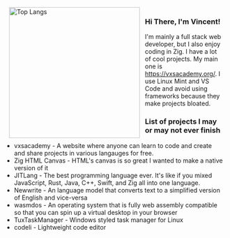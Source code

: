 <img align="left" hspace="12" width="300" src="https://github-readme-stats.vercel.app/api/top-langs/?username=vExcess&langs_count=10" alt="Top Langs">

<h3>Hi There, I'm Vincent!</h3>
I'm mainly a full stack web developer, but I also enjoy coding in Zig. I have a lot of cool projects. My main one is <a href="https://vxsacademy.org/" target="_blank">https://vxsacademy.org/</a>. I use Linux Mint and VS Code and avoid using frameworks because they make projects bloated.

<h3>List of projects I may or may not ever finish</h3>
<ul>
    <li>vxsacademy - A website where anyone can learn to code and create and share projects in various langauges for free.</li>
    <li>Zig HTML Canvas - HTML's canvas is so great I wanted to make a native version of it</li>
    <li>JITLang - The best programming language ever. It's like if you mixed JavaScript, Rust, Java, C++, Swift, and Zig all into one language.</li>
    <li>Newwrite - An language model that converts text to a simplified version of English and vice-versa</li>
    <li>wasmdos - An operating system that is fully web assembly compatible so that you can spin up a virtual desktop in your browser</li>
    <li>TuxTaskManager - Windows styled task manager for Linux</li>
    <li>codeli - Lightweight code editor</li>
</ul>
